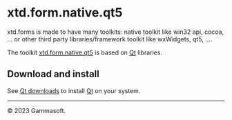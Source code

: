 
# xtd.form.native.qt5

xtd.forms is made to have many toolkits: native toolkit like win32 api, cocoa, ... or other third party libraries/framework toolkit like wxWidgets, qt5, ....

The toolkit [xtd.form.native.qt5](.) is based on [Qt](https://www.qt.io)  libraries.

## Download and install

See [Qt downloads](https://www.qt.io/download/) to install [Qt](https://www.qt.io/)  on your system.

______________________________________________________________________________________________

© 2023 Gammasoft.
